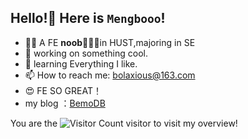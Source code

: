 
## Hello!🍟 Here is `Mengbooo`!
- 😶‍🌫️ A FE **noob**🍟🍟🍟in HUST,majoring in SE
- 🔭 working on something cool.
- 🌱 learning Everything I like.
- 📫 How to reach me: <a href='mailto:bolaxious@163.com'>bolaxious@163.com</a>
- 😍 FE SO GREAT！
- my blog ：[BemoDB](https://mengbooo.github.io/BemoDB/)

You are the  ![Visitor Count](https://profile-counter.glitch.me/Mengbooo/count.svg) visitor to visit my overview! 
